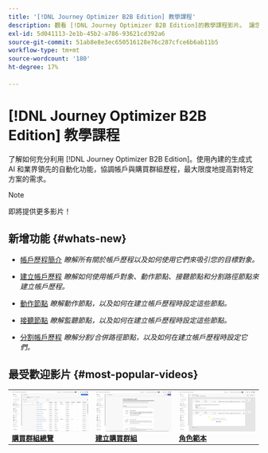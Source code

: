 ```yaml
---
title: '[!DNL Journey Optimizer B2B Edition] 教學課程'
description: 觀看 [!DNL Journey Optimizer B2B Edition]的教學課程影片。 讓您更瞭解如何協調帳戶和購買團體歷程等。
exl-id: 5d041113-2e1b-45b2-a786-93621cd392a6
source-git-commit: 51ab8e8e3ec650516128e76c287cfce6b6ab11b5
workflow-type: tm+mt
source-wordcount: '180'
ht-degree: 17%

---
```


# [!DNL Journey Optimizer B2B Edition] 教學課程

了解如何充分利用 [!DNL Journey Optimizer B2B Edition]。使用內建的生成式 AI 和業界領先的自動化功能，協調帳戶與購買群組歷程，最大限度地提高對特定方案的需求。

>[!NOTE]
>
>即將提供更多影片！

## 新增功能 {#whats-new}

* [帳戶歷程簡介](/help/account-journeys/introducing-account-journeys.md)
  _瞭解所有關於帳戶歷程以及如何使用它們來吸引您的目標對象。_

* [建立帳戶歷程](/help/account-journeys/create-an-account-journey.md)
  _瞭解如何使用帳戶對象、動作節點、接聽節點和分割路徑節點來建立帳戶歷程。_

* [動作節點](/help/account-journeys/action-node.md)
  _瞭解動作節點，以及如何在建立帳戶歷程時設定這些節點。_

* [接聽節點](/help/account-journeys/listen-node.md)
  _瞭解監聽節點，以及如何在建立帳戶歷程時設定這些節點。_

* [分割帳戶歷程](/help/account-journeys/split-account-journey.md)
  _瞭解分割/合併路徑節點，以及如何在建立帳戶歷程時設定它們。_

## 最受歡迎影片 {#most-popular-videos}

<table>
<tr>
<td>
<a href="/help/buying-groups/buying-groups-overview.md"><img alt="「購買群組概述」影片的影像縮圖" src="assets/buying-groups-overview.png"></a>
<div><a href="/help/buying-groups/buying-groups-overview.md"><strong>購買群組總覽</strong></a></div>
</td>
<td>
<a href="/help/buying-groups/create-a-buying-group.md"><img alt="「建立購買群組」影片的影像縮圖" src="assets/create-a-buying-group.png"></a>
<div><a href="/help/buying-groups/create-a-buying-group.md"><strong>建立購買群組</strong></a></div>
</td>
<td>
<a href="/help/buying-groups/role-templates.md"><img alt="「角色範本」影片的影像縮圖" src="assets/role-templates.png" /></a>
<div><a href="/help/buying-groups/role-templates.md"><strong>角色範本</strong></a></div>
</td>
</tr>
</table>
